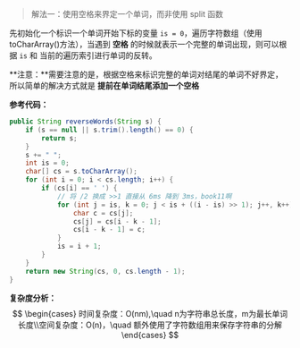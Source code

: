 > 解法一：使用空格来界定一个单词，而非使用 split 函数

先初始化一个标识一个单词开始下标的变量 `is = 0`，遍历字符数组（使用 toCharArray()方法），当遇到 **空格** 的时候就表示一个完整的单词出现，则可以根据 `is` 和 当前的遍历索引进行单词的反转。

**注意：**需要注意的是，根据空格来标识完整的单词对结尾的单词不好界定，所以简单的解决方式就是 **提前在单词结尾添加一个空格**

**参考代码：**

```java
public String reverseWords(String s) {
    if (s == null || s.trim().length() == 0) {
        return s;
    }
    s += " ";
    int is = 0;
    char[] cs = s.toCharArray();
    for (int i = 0; i < cs.length; i++) {
        if (cs[i] == ' ') {
            // 将 /2 换成 >>1 直接从 6ms 降到 3ms，book11啊
            for (int j = is, k = 0; j < is + ((i - is) >> 1); j++, k++) {
                char c = cs[j];
                cs[j] = cs[i - k - 1];
                cs[i - k - 1] = c;
            }
            is = i + 1;
        }
    }
    return new String(cs, 0, cs.length - 1);
}
```



**复杂度分析：**
$$
\begin{cases} 时间复杂度：O(nm),\quad n为字符串总长度，m为最长单词长度\\空间复杂度：O(n)，\quad 额外使用了字符数组用来保存字符串的分解 \end{cases}
$$


